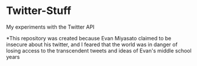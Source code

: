 # Twitter-Stuff

My experiments with the Twitter API


*This repository was created because Evan Miyasato claimed to be insecure about his twitter, and I feared that the world was in danger of losing access to the transcendent tweets and ideas of Evan's middle school years